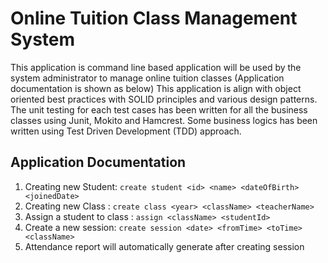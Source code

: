 # Online Tuition Class Management System

This application is command line based application will be used by the system administrator to manage online tuition classes (Application documentation is shown as below)
This application is align with object oriented best practices with SOLID principles and various design patterns. The unit testing for each test cases has been written for all the business classes using Junit, Mokito and Hamcrest. Some business logics has been written using Test Driven Development (TDD) approach.

## Application Documentation
1.	Creating new Student: 
    `create student <id> <name> <dateOfBirth> <joinedDate>`
2.	Creating new Class : 
    `create class <year> <className> <teacherName>`
3.	Assign a student to class :
    `assign <className> <studentId>`
4.	Create a new session: 
    `create session <date> <fromTime> <toTime> <className>`
5.  Attendance report will automatically generate after creating session
